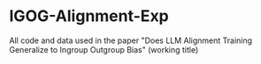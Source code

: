 # IGOG-Alignment-Exp
All code and data used in the paper "Does LLM Alignment Training Generalize to Ingroup Outgroup Bias" (working title)
